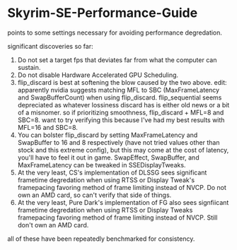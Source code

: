 # Skyrim-SE-Performance-Guide
points to some settings necessary for avoiding performance degredation.

significant discoveries so far: 

1. Do not set a target fps that deviates far from what the computer can sustain. 
2. Do not disable Hardware Accelerated GPU Scheduling. 
3. flip_discard is best at softening the blow caused by the two above.
edit: apparently nvidia suggests matching MFL to SBC (MaxFrameLatency and SwapBufferCount) when using flip_discard. flip_sequential seems depreciated as whatever lossiness discard has is either old news or a bit of a misnomer. so if prioritizing smoothness, flip_discard + MFL=8 and SBC=8. want to try verifying this because I've had my best results with MFL=16 and SBC=8.
4. You can bolster flip_discard by setting MaxFrameLatency and SwapBuffer to 16 and 8 respectively (have not tried values other than stock and this extreme config), but this may come at the cost of latency, you'll have to feel it out in game. SwapEffect, SwapBuffer, and MaxFrameLatency can be tweaked in SSEDisplayTweaks. 
5. At the very least, CS's implementation of DLSSG sees significant frametime degredation when using RTSS or Display Tweak's framepacing favoring method of frame limiting instead of NVCP. Do not own an AMD card, so can't verify that side of things. 
6. At the very least, Pure Dark's implementation of FG also sees signfiicant frametime degredation when using RTSS or Display Tweaks framepacing favoring method of frame limiting instead of NVCP. Still don't own an AMD card.  

all of these have been repeatedly benchmarked for consistency. 
